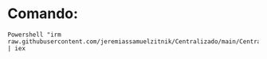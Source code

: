 # Comando:
```PlainText
Powershell "irm raw.githubusercontent.com/jeremiassamuelzitnik/Centralizado/main/Centralizado.ps1" | iex
```
